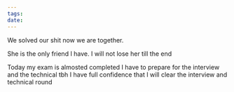 ```yaml
---
tags: 
date:
---
```

We solved our shit now we are together.

She is the only friend I have. I will not lose her till the end

Today my exam is almosted completed I have to prepare for the interview and the technical tbh I have full confidence that I will clear the interview and technical round
